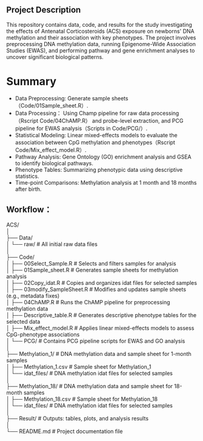 ## Project Description

This repository contains data, code, and results for the study investigating the effects of Antenatal Corticosteroids (ACS) exposure on newborns' DNA methylation and their association with key phenotypes. The project involves preprocessing DNA methylation data, running Epigenome-Wide Association Studies (EWAS), and performing pathway and gene enrichment analyses to uncover significant biological patterns.

# Summary
-  Data Preprocessing: Generate sample sheets（Code/01Sample_sheet.R）.
-  Data Processing： Using Champ pipeline for raw data processing （Rscript Code/04ChAMP.R） and probe-level extraction, and PCG pipeline for EWAS analysis（Scripts in Code/PCG/）.
-  Statistical Modeling: Linear mixed-effects models to evaluate the association between CpG methylation and phenotypes（Rscript Code/Mix_effect_model.R）.
-  Pathway Analysis: Gene Ontology (GO) enrichment analysis and GSEA to identify biological pathways.
-  Phenotype Tables: Summarizing phenotypic data using descriptive statistics.
-  Time-point Comparisons: Methylation analysis at 1 month and 18 months after birth.


## Workflow：

ACS/  
│  
├── Data/  
│   └── raw/                   # All initial raw data files  
│  
├── Code/  
│   ├── 00Select_Sample.R      # Selects and filters samples for analysis  
│   ├── 01Sample_sheet.R       # Generates sample sheets for methylation analysis  
│   ├── 02Copy_idat.R          # Copies and organizes idat files for selected samples  
│   ├── 03modify_SampleSheet.R # Modifies and updates sample sheets (e.g., metadata fixes)  
│   ├── 04ChAMP.R              # Runs the ChAMP pipeline for preprocessing methylation data  
│   ├── Descriptive_table.R    # Generates descriptive phenotype tables for the selected data  
│   ├── Mix_effect_model.R     # Applies linear mixed-effects models to assess CpG-phenotype associations  
│   └── PCG/                   # Contains PCG pipeline scripts for EWAS and GO analysis  
│  
├── Methylation_1/             # DNA methylation data and sample sheet for 1-month samples  
│   ├── Methylation_1.csv      # Sample sheet for Methylation_1  
│   └── idat_files/            # DNA methylation idat files for selected samples  
│  
├── Methylation_18/            # DNA methylation data and sample sheet for 18-month samples  
│   ├── Methylation_18.csv     # Sample sheet for Methylation_18  
│   └── idat_files/            # DNA methylation idat files for selected samples  
│  
├── Result/                    # Outputs: tables, plots, and analysis results  
│  
└── README.md                  # Project documentation file  

